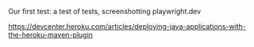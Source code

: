 Our first test: a test of tests, screenshotting playwright.dev

https://devcenter.heroku.com/articles/deploying-java-applications-with-the-heroku-maven-plugin
